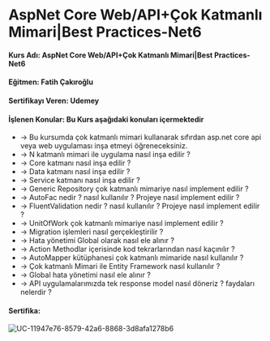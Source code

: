 # AspNet Core Web/API+Çok Katmanlı Mimari|Best Practices-Net6

<h4>Kurs Adı:  AspNet Core Web/API+Çok Katmanlı Mimari|Best Practices-Net6 </h4>

<h4>Eğitmen: Fatih Çakıroğlu</h4>

<h4>Sertifikayı Veren: Udemey</h4>

<h4>İşlenen Konular: Bu Kurs aşağıdaki konuları içermektedir</h4>
<ul>
<li>-> Bu kursumda çok katmanlı mimari kullanarak sıfırdan asp.net core  api veya web uygulaması inşa etmeyi öğreneceksiniz.</li>
<li>-> N katmanlı mimari ile uygulama nasıl inşa edilir ?</li>
<li>-> Core katmanı nasıl inşa edilir ?</li>
<li>-> Data katmanı nasıl inşa edilir ?</li>
<li>-> Service katmanı nasıl inşa edilir ?</li>
<li>-> Generic Repository çok katmanlı mimariye nasıl implement edilir ?</li>
<li>-> AutoFac nedir ? nasıl kullanılır ? Projeye nasıl implement edilir ?</li>
<li>-> FluentValidation nedir ? nasıl kullanılır ? Projeye nasıl implement edilir ?</li>
<li>-> UnitOfWork çok katmanlı mimariye nasıl implement edilir ?</li>
<li>-> Migration işlemleri nasıl gerçekleştirilir ?</li>
<li>-> Hata yönetimi Global olarak nasıl ele alınır ?</li>
<li>-> Action Methodlar içerisinde kod tekrarlarından nasıl kaçınılır ?</li>
<li>-> AutoMapper kütüphanesi çok katmanlı mimaride nasıl kullanılır ?</li>
<li>-> Çok katmanlı Mimari ile Entity Framework nasıl kullanılır ?</li>
<li>-> Global hata yönetimi nasıl ele alınır ?
<li>-> API uygulamalarımızda tek response model nasıl döneriz ? faydaları nelerdir ?</li>
</ul>

<h4>Sertifika:</h4>

![UC-11947e76-8579-42a6-8868-3d8afa1278b6](https://user-images.githubusercontent.com/71527576/235250005-c7f7f9d6-1570-4d14-8c13-246120cadbd3.jpg)





